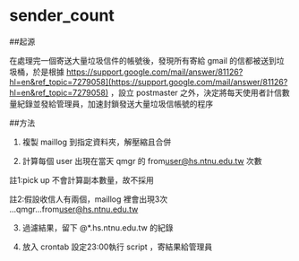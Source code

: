 # sender_count

##起源

在處理完一個寄送大量垃圾信件的帳號後，發現所有寄給 gmail 的信都被送到垃圾桶，於是根據 https://support.google.com/mail/answer/81126?hl=en&ref_topic=7279058](https://support.google.com/mail/answer/81126?hl=en&ref_topic=7279058) ，設立 postmaster 之外，決定將每天使用者計信數量紀錄並發給管理員，加速封鎖發送大量垃圾信帳號的程序

##方法

1. 複製 maillog 到指定資料夾，解壓縮且合併

2. 計算每個 user 出現在當天 qmgr 的 from<user@hs.ntnu.edu.tw> 次數

註1:pick up 不會計算副本數量，故不採用

註2:假設收信人有兩個，maillog 裡會出現3次 ...qmgr...from<user@hs.ntnu.edu.tw>

3. 過濾結果，留下 @*.hs.ntnu.edu.tw 的紀錄

4. 放入 crontab 設定23:00執行 script ，寄結果給管理員

